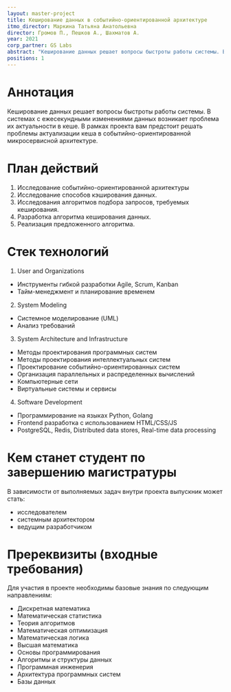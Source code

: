 ```yaml
---
layout: master-project
title: Кеширование данных в событийно-ориентированной архитектуре 
itmo_director: Маркина Татьяна Анатольевна
director: Громов П., Пешков А., Шахматов А.
year: 2021
corp_partner: GS Labs
abstract: "Кеширование данных решает вопросы быстроты работы системы. В системах с ежесекундными изменениями данных возникает проблема их актуальности в кеше. В рамках проекта вам предстоит решать проблемы актуализации кеша в событийно-ориентированной микросервисной архитектуре."
positions: 1
---
```


# Аннотация

Кеширование данных решает вопросы быстроты работы системы. В системах с ежесекундными изменениями данных возникает проблема их актуальности в кеше. В рамках проекта вам предстоит решать проблемы актуализации кеша в событийно-ориентированной микросервисной архитектуре.

# План действий

1. Исследование событийно-ориентированной архитектуры
2. Исследование способов кэширования данных.
3. Исследования алгоритмов подбора запросов, требуемых кеширования.
4. Разработка алгоритма кеширования данных.
5. Реализация предложенного алгоритма.

# Стек технологий

1. User and Organizations 
- Инструменты гибкой разработки Agile, Scrum, Kanban
- Тайм-менеджмент и планирование временем 

2. System Modeling 
- Системное моделирование (UML)
- Анализ требований 

3. System Architecture and Infrastructure 
- Методы проектирования программных систем
- Методы проектирования интеллектуальных систем
- Проектирование событийно-ориентированных систем
- Организация параллельных и распределенных вычислений 
- Компьютерные сети
- Виртуальные системы и сервисы

4. Software Development
- Программирование на языках Python, Golang
- Frontend разработка с использованием HTML/CSS/JS
- PostgreSQL, Redis, Distributed data stores, Real-time data processing

# Кем станет студент по завершению магистратуры

В зависимости от выполняемых задач внутри проекта выпускник может стать:

* исследователем
* системным архитектором
* ведущим разработчиком

# Пререквизиты (входные требования)

Для участия в проекте необходимы базовые знания по следующим направлениям:

* Дискретная математика
* Математическая статистика
* Теория алгоритмов
* Математическая оптимизация
* Математическая логика
* Высшая математика
* Основы программирования
* Алгоритмы и структуры данных
* Программная инженерия
* Архитектура программных систем
* Базы данных